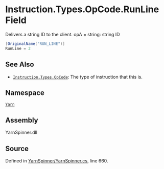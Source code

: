 <!-- This file was generated by a tool. Do not edit this file by hand. -->

# Instruction.Types.OpCode.RunLine Field

Delivers a string ID to the client.
opA = string: string ID


```csharp
[OriginalName("RUN_LINE")]
RunLine = 2
```



## See Also
* [`Instruction.Types.OpCode`](/api/csharp/yarn/instruction.types.opcode.md): 
The type of instruction that this is.

## Namespace
[`Yarn`](/api/csharp/yarn/README.md)

## Assembly
YarnSpinner.dll

## Source
Defined in [YarnSpinner/YarnSpinner.cs](https://github.com/YarnSpinnerTool/YarnSpinner//blob/develop/YarnSpinner/YarnSpinner.cs#L660), line 660.
